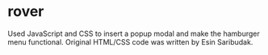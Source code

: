 # rover
Used JavaScript and CSS to insert a popup modal and make the hamburger menu functional. Original HTML/CSS code was written by Esin Saribudak.
